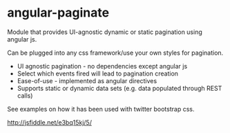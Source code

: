 angular-paginate
================

Module that provides UI-agnostic dynamic or static pagination using angular js.

Can be plugged into any css framework/use your own styles for pagination.

- UI agnostic pagination - no dependencies except angular js
- Select which events fired will lead to pagination creation
- Ease-of-use - implemented as angular directives
- Supports static or dynamic data sets (e.g. data populated through REST calls)

See examples on how it has been used with twitter bootstrap css.

http://jsfiddle.net/e3bq15kj/5/
